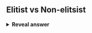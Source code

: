 ## Elitist vs Non-elitsist
<details>
<summary><b>Reveal answer</b></summary>
Non-elitists: replaces old population with new one<br>Elitist: selection from old population and new population
</details>
